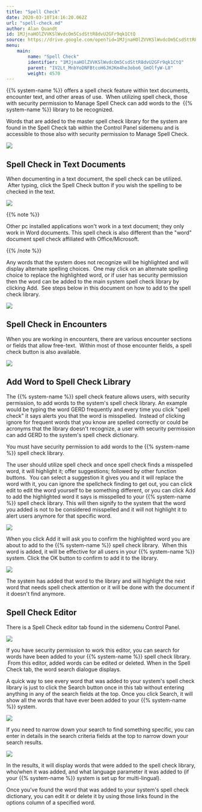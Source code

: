 ```yaml
---
title: "Spell Check"
date: 2020-03-10T14:16:20.062Z
url: "spell-check.md"
author: Alan Quandt
id: 1MJjnaHOlZVVKSlWvdcOm5CsdSttR8dvU2GFr9qk1CtQ
source: https://drive.google.com/open?id=1MJjnaHOlZVVKSlWvdcOm5CsdSttR8dvU2GFr9qk1CtQ
menu:
    main:
        name: "Spell Check"
        identifier: "1MJjnaHOlZVVKSlWvdcOm5CsdSttR8dvU2GFr9qk1CtQ"
        parent: "1V2Lt_MnbYoDNFBtcoH6JHJKm4he3obo6_GmOlfyW-L8"
        weight: 4570
---
```

{{% system-name %}} offers a spell check feature within text documents, encounter text, and other areas of use.  When utilizing spell check, those with security permission to Manage Spell Check can add words to the  {{% system-name %}} library to be recognized.  

Words that are added to the master spell check library for the system are found in the Spell Check tab within the Control Panel sidemenu and is accessible to those also with security permission to Manage Spell Check.



![](external_files/f564c9785ab9a3921a3e1f9e9f60af07.png)



## Spell Check in Text Documents

When documenting in a text document, the spell check can be utilized.  After typing, click the Spell Check button if you wish the spelling to be checked in the text.



![](external_files/00ab79ffdda13424888e86a1f1120c9e.png)



{{% note %}}

Other pc installed applications won't work in a text document; they only work in Word documents. This spell check is also different than the "word" document spell check affiliated with Office/Microsoft.

{{% /note %}}


Any words that the system does not recognize will be highlighted and will display alternate spelling choices.  One may click on an alternate spelling choice to replace the highlighted word, or if user has security permission then the word can be added to the main system spell check library by clicking Add.  See steps below in this document on how to add to the spell check library.



![](external_files/a538d7a3d15d9da93a82d989947b3db6.png)



## Spell Check in Encounters

When you are working in encounters, there are various encounter sections or fields that allow free-text.  Within most of those encounter fields, a spell check button is also available.



![](external_files/37c84247f06f72abc7da3eb5cb449320.png)

## Add Word to Spell Check Library

The {{% system-name %}} spell check feature allows users, with security permission, to add words to the system's spell check library. An example would be typing the word GERD frequently and every time you click "spell check" it says alerts you that the word is misspelled.  Instead of clicking ignore for frequent words that you know are spelled correctly or could be acronyms that the library doesn't recognize, a user with security permission can add GERD to the system's spell check dictionary.

You must have security permission to add words to the {{% system-name %}} spell check library.

The user should utilize spell check and once spell check finds a misspelled word, it will highlight it; offer suggestions; followed by other function buttons.  You can select a suggestion it gives you and it will replace the word with it, you can ignore the spellcheck finding to get out, you can click edit to edit the word yourself to be something different, or you can click Add to add the highlighted word it says is misspelled to your {{% system-name %}} spell check library. This will then signify to the system that the word you added is not to be considered misspelled and it will not highlight it to alert users anymore for that specific word.



![](external_files/6b1ca3247a4283715cd745b43456fb6d.png)



When you click Add it will ask you to confirm the highlighted word you are about to add to the {{% system-name %}} spell check library.  When this word is added, it will be effective for all users in your {{% system-name %}} system. Click the OK button to confirm to add it to the library.



![](external_files/666df9cfc91e22651cc2b5484bf830d4.png)



The system has added that word to the library and will highlight the next word that needs spell check attention or it will be done with the document if it doesn't find anymore.

## Spell Check Editor

There is a Spell Check editor tab found in the sidemenu Control Panel.



![](external_files/f790fec1ee43d35a948c2de04c295805.png)



If you have security permission to work this editor, you can search for words have been added to your {{% system-name %}} spell check library.  From this editor, added words can be edited or deleted. When in the Spell Check tab, the word search dialogue displays.

A quick way to see every word that was added to your system's spell check library is just to click the Search button once in this tab without entering anything in any of the search fields at the top. Once you click Search, it will show all the words that have ever been added to your {{% system-name %}} system.



![](external_files/bdeccc0020167e20b5ca0494f1abeac4.png)



If you need to narrow down your search to find something specific, you can enter in details in the search criteria fields at the top to narrow down your search results.



![](external_files/8cd3c237c8c27a3a8d4174bce999d03f.png)



In the results, it will display words that were added to the spell check library, who/when it was added, and what language parameter it was added to (if your {{% system-name %}} system is set up for multi-lingual).

Once you've found the word that was added to your system's spell check dictionary, you can edit it or delete it by using those links found in the options column of a specified word.



